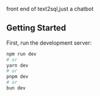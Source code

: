 front end of text2sql,just a chatbot

## Getting Started

First, run the development server:

```bash
npm run dev
# or
yarn dev
# or
pnpm dev
# or
bun dev
```
